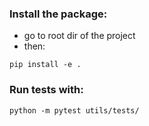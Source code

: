 ### Install the package:

-   go to root dir of the project
-   then:

```shell
pip install -e .
```

### Run tests with:

```shell
python -m pytest utils/tests/
```
